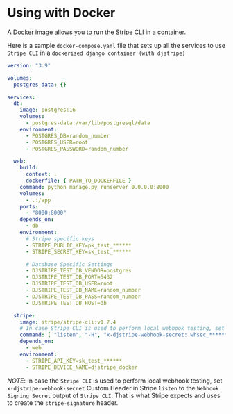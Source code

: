 # Using with Docker

A [Docker image](https://hub.docker.com/r/stripe/stripe-cli) allows you to run the Stripe CLI in a container.

Here is a sample `docker-compose.yaml` file that sets up all the services to use `Stripe CLI` in a `dockerised django container (with djstripe)`

```yml
version: "3.9"

volumes:
  postgres-data: {}

services:
  db:
    image: postgres:16
    volumes:
      - postgres-data:/var/lib/postgresql/data
    environment:
      - POSTGRES_DB=random_number
      - POSTGRES_USER=root
      - POSTGRES_PASSWORD=random_number

  web:
    build:
      context: .
      dockerfile: { PATH_TO_DOCKERFILE }
    command: python manage.py runserver 0.0.0.0:8000
    volumes:
      - .:/app
    ports:
      - "8000:8000"
    depends_on:
      - db
    environment:
      # Stripe specific keys
      - STRIPE_PUBLIC_KEY=pk_test_******
      - STRIPE_SECRET_KEY=sk_test_******

      # Database Specific Settings
      - DJSTRIPE_TEST_DB_VENDOR=postgres
      - DJSTRIPE_TEST_DB_PORT=5432
      - DJSTRIPE_TEST_DB_USER=root
      - DJSTRIPE_TEST_DB_NAME=random_number
      - DJSTRIPE_TEST_DB_PASS=random_number
      - DJSTRIPE_TEST_DB_HOST=db

  stripe:
    image: stripe/stripe-cli:v1.7.4
    # In case Stripe CLI is used to perform local webhook testing, set x-djstripe-webhook-secret custom header to output of Stripe CLI.
    command: [ "listen", "-H", "x-djstripe-webhook-secret: whsec_******", "--forward-to", "http://web:8000/djstripe/webhook/{uuid}/" ]
    depends_on:
      - web
    environment:
      - STRIPE_API_KEY=sk_test_******
      - STRIPE_DEVICE_NAME=djstripe_docker
```

_NOTE_: In case the `Stripe CLI` is used to perform local webhook testing, set `x-djstripe-webhook-secret` Custom Header in Stripe `listen` to the `Webhook Signing Secret` output of `Stripe CLI`. That is what Stripe expects and uses to create the `stripe-signature` header.
